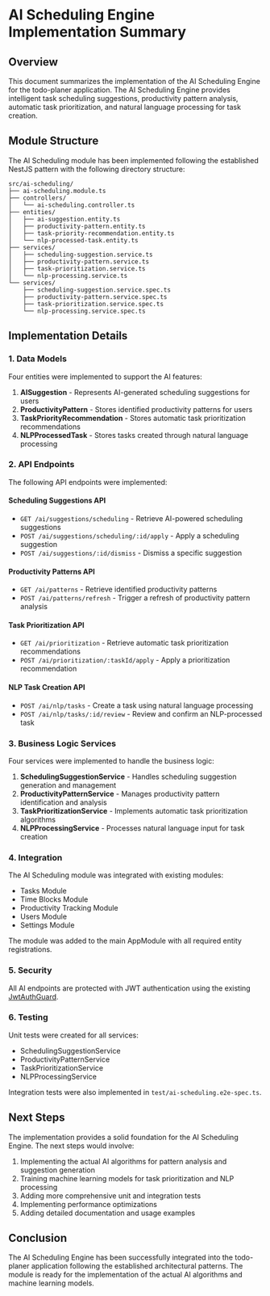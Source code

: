 # AI Scheduling Engine Implementation Summary

## Overview

This document summarizes the implementation of the AI Scheduling Engine for the todo-planer application. The AI Scheduling Engine provides intelligent task scheduling suggestions, productivity pattern analysis, automatic task prioritization, and natural language processing for task creation.

## Module Structure

The AI Scheduling module has been implemented following the established NestJS pattern with the following directory structure:

```
src/ai-scheduling/
├── ai-scheduling.module.ts
├── controllers/
│   └── ai-scheduling.controller.ts
├── entities/
│   ├── ai-suggestion.entity.ts
│   ├── productivity-pattern.entity.ts
│   ├── task-priority-recommendation.entity.ts
│   └── nlp-processed-task.entity.ts
├── services/
│   ├── scheduling-suggestion.service.ts
│   ├── productivity-pattern.service.ts
│   ├── task-prioritization.service.ts
│   └── nlp-processing.service.ts
└── services/
    ├── scheduling-suggestion.service.spec.ts
    ├── productivity-pattern.service.spec.ts
    ├── task-prioritization.service.spec.ts
    └── nlp-processing.service.spec.ts
```

## Implementation Details

### 1. Data Models

Four entities were implemented to support the AI features:

1. **AISuggestion** - Represents AI-generated scheduling suggestions for users
2. **ProductivityPattern** - Stores identified productivity patterns for users
3. **TaskPriorityRecommendation** - Stores automatic task prioritization recommendations
4. **NLPProcessedTask** - Stores tasks created through natural language processing

### 2. API Endpoints

The following API endpoints were implemented:

#### Scheduling Suggestions API
- `GET /ai/suggestions/scheduling` - Retrieve AI-powered scheduling suggestions
- `POST /ai/suggestions/scheduling/:id/apply` - Apply a scheduling suggestion
- `POST /ai/suggestions/:id/dismiss` - Dismiss a specific suggestion

#### Productivity Patterns API
- `GET /ai/patterns` - Retrieve identified productivity patterns
- `POST /ai/patterns/refresh` - Trigger a refresh of productivity pattern analysis

#### Task Prioritization API
- `GET /ai/prioritization` - Retrieve automatic task prioritization recommendations
- `POST /ai/prioritization/:taskId/apply` - Apply a prioritization recommendation

#### NLP Task Creation API
- `POST /ai/nlp/tasks` - Create a task using natural language processing
- `POST /ai/nlp/tasks/:id/review` - Review and confirm an NLP-processed task

### 3. Business Logic Services

Four services were implemented to handle the business logic:

1. **SchedulingSuggestionService** - Handles scheduling suggestion generation and management
2. **ProductivityPatternService** - Manages productivity pattern identification and analysis
3. **TaskPrioritizationService** - Implements automatic task prioritization algorithms
4. **NLPProcessingService** - Processes natural language input for task creation

### 4. Integration

The AI Scheduling module was integrated with existing modules:
- Tasks Module
- Time Blocks Module
- Productivity Tracking Module
- Users Module
- Settings Module

The module was added to the main AppModule with all required entity registrations.

### 5. Security

All AI endpoints are protected with JWT authentication using the existing [JwtAuthGuard](file:///Users/ar667222/git/Qoder/todo-planer/src/auth/jwt-auth.guard.ts#L0-L0).

### 6. Testing

Unit tests were created for all services:
- SchedulingSuggestionService
- ProductivityPatternService
- TaskPrioritizationService
- NLPProcessingService

Integration tests were also implemented in `test/ai-scheduling.e2e-spec.ts`.

## Next Steps

The implementation provides a solid foundation for the AI Scheduling Engine. The next steps would involve:

1. Implementing the actual AI algorithms for pattern analysis and suggestion generation
2. Training machine learning models for task prioritization and NLP processing
3. Adding more comprehensive unit and integration tests
4. Implementing performance optimizations
5. Adding detailed documentation and usage examples

## Conclusion

The AI Scheduling Engine has been successfully integrated into the todo-planer application following the established architectural patterns. The module is ready for the implementation of the actual AI algorithms and machine learning models.